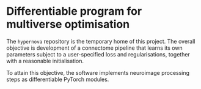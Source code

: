 # Differentiable program for multiverse optimisation

The `hypernova` repository is the temporary home of this project. The overall objective is development of a connectome pipeline that learns its own parameters subject to a user-specified loss and regularisations, together with a reasonable initialisation.

To attain this objective, the software implements neuroimage processing steps as differentiable PyTorch modules.
